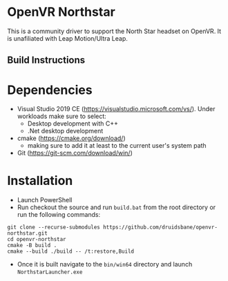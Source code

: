 # OpenVR Northstar

This is a community driver to support the North Star headset on OpenVR.  It is unafiliated with Leap Motion/Ultra Leap.

## Build Instructions

# Dependencies
- Visual Studio 2019 CE (https://visualstudio.microsoft.com/vs/). Under workloads make sure to select:
  - Desktop development with C++
  - .Net desktop development
- cmake (https://cmake.org/download/)
  - making sure to add it at least to the current user's system path
- Git (https://git-scm.com/download/win/)

# Installation
- Launch PowerShell
- Run checkout the source and run `build.bat` from the root directory or run the following commands:
```
git clone --recurse-submodules https://github.com/druidsbane/openvr-northstar.git
cd openvr-northstar
cmake -B build .
cmake --build ./build -- /t:restore,Build
```
- Once it is built navigate to the `bin/win64` directory and launch `NorthstarLauncher.exe`
